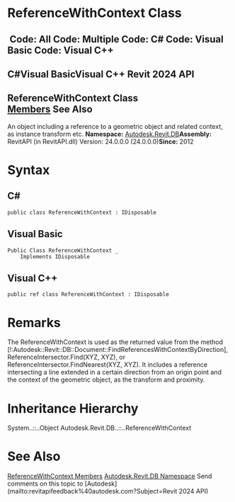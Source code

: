 # ReferenceWithContext Class

﻿
 Code: All Code: Multiple Code: C# Code: Visual Basic Code: Visual C++   
---  
C#Visual BasicVisual C++
Revit 2024 API  
---  
ReferenceWithContext Class  
[Members](f0db2af3-143a-3835-3aa1-c94e3ae93f61.md "ReferenceWithContext Members") See Also  
---  
An object including a reference to a geometric object and related context, as instance transform etc. 
**Namespace:** [Autodesk.Revit.DB](87546ba7-461b-c646-cbb1-2cb8f5bff8b2.md "Autodesk.Revit.DB Namespace")**Assembly:** RevitAPI (in RevitAPI.dll) Version: 24.0.0.0 (24.0.0.0)**Since:** 2012 
# Syntax
C#  
---  
```text
public class ReferenceWithContext : IDisposable
```
  
Visual Basic  
---  
```text
Public Class ReferenceWithContext _
	Implements IDisposable
```
  
Visual C++  
---  
```text
public ref class ReferenceWithContext : IDisposable
```
  
# Remarks
The ReferenceWithContext is used as the returned value from the method [!:Autodesk::Revit::DB::Document::FindReferencesWithContextByDirection], ReferenceIntersector.Find(XYZ, XYZ), or ReferenceIntersector.FindNearest(XYZ, XYZ). It includes a reference intersecting a line extended in a certain direction from an origin point and the context of the geometric object, as the transform and proximity. 
# Inheritance Hierarchy
System..::..Object Autodesk.Revit.DB..::..ReferenceWithContext
# See Also
[ReferenceWithContext Members](f0db2af3-143a-3835-3aa1-c94e3ae93f61.md "ReferenceWithContext Members")
[Autodesk.Revit.DB Namespace](87546ba7-461b-c646-cbb1-2cb8f5bff8b2.md "Autodesk.Revit.DB Namespace")
Send comments on this topic to [Autodesk](mailto:revitapifeedback%40autodesk.com?Subject=Revit 2024 API)